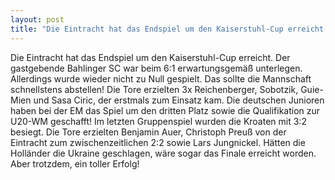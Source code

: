 ```yaml
---
layout: post
title: "Die Eintracht hat das Endspiel um den Kaiserstuhl-Cup erreicht."
---
```


Die Eintracht hat das Endspiel um den Kaiserstuhl-Cup erreicht. Der gastgebende Bahlinger SC war beim 6:1 erwartungsgemäß unterlegen. Allerdings wurde wieder nicht zu Null gespielt. Das sollte die Mannschaft schnellstens abstellen! Die Tore erzielten 3x Reichenberger, Sobotzik, Guie-Mien und Sasa Ciric, der erstmals zum Einsatz kam. Die deutschen Junioren haben bei der EM das Spiel um den dritten Platz sowie die Qualifikation zur U20-WM geschafft! Im letzten Gruppenspiel wurden die Kroaten mit 3:2 besiegt. Die Tore erzielten Benjamin Auer, Christoph Preuß von der Eintracht zum zwischenzeitlichen 2:2 sowie Lars Jungnickel. Hätten die Holländer die Ukraine geschlagen, wäre sogar das Finale erreicht worden. Aber trotzdem, ein toller Erfolg!
